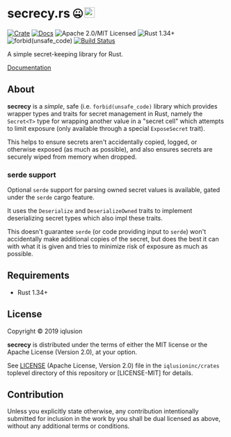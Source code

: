 # secrecy.rs 🤐 <a href="https://www.iqlusion.io"><img src="https://storage.googleapis.com/iqlusion-prod-web-assets/img/logo/iqlusion-rings-sm.png" alt="iqlusion" width="24" height="24"></a>

[![Crate][crate-image]][crate-link]
[![Docs][docs-image]][docs-link]
![Apache 2.0/MIT Licensed][license-image]
![Rust 1.34+][rustc-image]
![forbid(unsafe_code)][unsafe-image]
[![Build Status][build-image]][build-link]

A simple secret-keeping library for Rust.

[Documentation][docs-link]

## About

**secrecy** is a *simple*, safe (i.e. `forbid(unsafe_code)` library which
provides wrapper types and traits for secret management in Rust, namely the
`Secret<T>` type for wrapping another value in a "secret cell" which attempts
to limit exposure (only available through a special `ExposeSecret` trait).

This helps to ensure secrets aren't accidentally copied, logged, or otherwise
exposed (as much as possible), and also ensures secrets are securely wiped
from memory when dropped.

### serde support

Optional `serde` support for parsing owned secret values is available, gated
under the `serde` cargo feature.

It uses the `Deserialize` and `DeserializeOwned` traits to implement
deserializing secret types which also impl these traits.

This doesn't guarantee `serde` (or code providing input to `serde`) won't
accidentally make additional copies of the secret, but does the best it can
with what it is given and tries to minimize risk of exposure as much as
possible.

## Requirements

- Rust 1.34+

## License

Copyright © 2019 iqlusion

**secrecy** is distributed under the terms of either the MIT license
or the Apache License (Version 2.0), at your option.

See [LICENSE] (Apache License, Version 2.0) file in the `iqlusioninc/crates`
toplevel directory of this repository or [LICENSE-MIT] for details.

## Contribution

Unless you explicitly state otherwise, any contribution intentionally
submitted for inclusion in the work by you shall be dual licensed as above,
without any additional terms or conditions.

[//]: # (badges)

[crate-image]: https://img.shields.io/crates/v/secrecy.svg
[crate-link]: https://crates.io/crates/secrecy
[docs-image]: https://docs.rs/secrecy/badge.svg
[docs-link]: https://docs.rs/secrecy/
[license-image]: https://img.shields.io/badge/license-Apache2.0/MIT-blue.svg
[rustc-image]: https://img.shields.io/badge/rustc-1.34+-blue.svg
[unsafe-image]: https://img.shields.io/badge/unsafe-forbidden-success.svg
[build-image]: https://circleci.com/gh/iqlusioninc/crates.svg?style=shield
[build-link]: https://circleci.com/gh/iqlusioninc/crates

[//]: # (general links)

[LICENSE]: https://github.com/iqlusioninc/crates/blob/master/LICENSE
